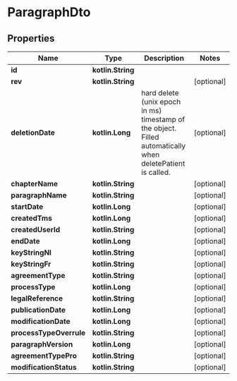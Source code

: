 
# ParagraphDto

## Properties
Name | Type | Description | Notes
------------ | ------------- | ------------- | -------------
**id** | **kotlin.String** |  | 
**rev** | **kotlin.String** |  |  [optional]
**deletionDate** | **kotlin.Long** | hard delete (unix epoch in ms) timestamp of the object. Filled automatically when deletePatient is called. |  [optional]
**chapterName** | **kotlin.String** |  |  [optional]
**paragraphName** | **kotlin.String** |  |  [optional]
**startDate** | **kotlin.Long** |  |  [optional]
**createdTms** | **kotlin.Long** |  |  [optional]
**createdUserId** | **kotlin.String** |  |  [optional]
**endDate** | **kotlin.Long** |  |  [optional]
**keyStringNl** | **kotlin.String** |  |  [optional]
**keyStringFr** | **kotlin.String** |  |  [optional]
**agreementType** | **kotlin.String** |  |  [optional]
**processType** | **kotlin.Long** |  |  [optional]
**legalReference** | **kotlin.String** |  |  [optional]
**publicationDate** | **kotlin.Long** |  |  [optional]
**modificationDate** | **kotlin.Long** |  |  [optional]
**processTypeOverrule** | **kotlin.String** |  |  [optional]
**paragraphVersion** | **kotlin.Long** |  |  [optional]
**agreementTypePro** | **kotlin.String** |  |  [optional]
**modificationStatus** | **kotlin.String** |  |  [optional]



